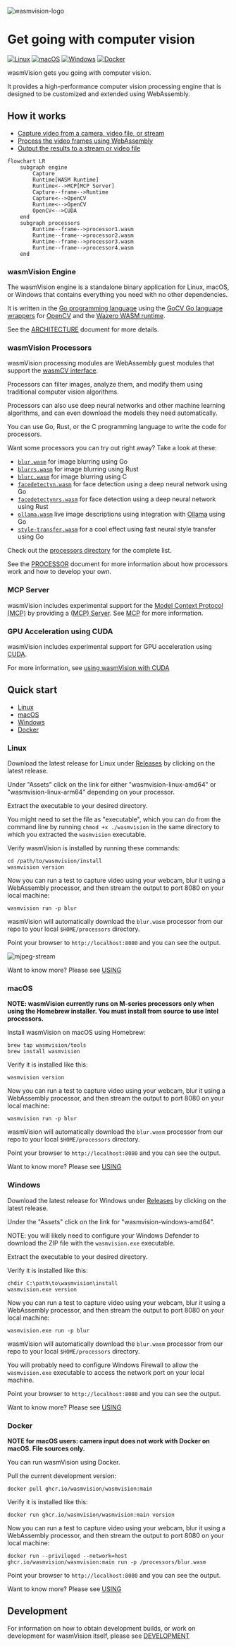 ![wasmvision-logo](./images/wasmvision-logo.png)

# Get going with computer vision

[![Linux](https://github.com/wasmvision/wasmvision/actions/workflows/linux.yml/badge.svg?branch=dev)](https://github.com/wasmvision/wasmvision/actions/workflows/linux.yml) [![macOS](https://github.com/wasmvision/wasmvision/actions/workflows/macos.yml/badge.svg?branch=dev)](https://github.com/wasmvision/wasmvision/actions/workflows/macos.yml) [![Windows](https://github.com/wasmvision/wasmvision/actions/workflows/windows.yml/badge.svg?branch=dev)](https://github.com/wasmvision/wasmvision/actions/workflows/windows.yml) [![Docker](https://github.com/wasmvision/wasmvision/actions/workflows/docker.yml/badge.svg?branch=dev)](https://github.com/wasmvision/wasmvision/actions/workflows/docker.yml)

wasmVision gets you going with computer vision.

It provides a high-performance computer vision processing engine that is designed to be customized and extended using WebAssembly.

## How it works

- [Capture video from a camera, video file, or stream](./docs/capture.md)
- [Process the video frames using WebAssembly](./docs/processor.md)
- [Output the results to a stream or video file](./docs/output.md)

```mermaid
flowchart LR
    subgraph engine
        Capture
        Runtime[WASM Runtime]
        Runtime<-->MCP[MCP Server]
        Capture--frame-->Runtime
        Capture<-->OpenCV
        Runtime<-->OpenCV
        OpenCV<-->CUDA
    end
    subgraph processors
        Runtime--frame-->processor1.wasm
        Runtime--frame-->processor2.wasm
        Runtime--frame-->processor3.wasm
        Runtime--frame-->processor4.wasm
    end
```

### wasmVision Engine

The wasmVision engine is a standalone binary application for Linux, macOS, or Windows that contains everything you need with no other dependencies.

It is written in the [Go programming language](https://go.dev/) using the [GoCV Go language wrappers](https://github.com/hybridgroup/gocv) for [OpenCV](https://github.com/opencv/opencv) and the [Wazero WASM runtime](https://github.com/tetratelabs/wazero).

See the [ARCHITECTURE](./docs/architecture.md) document for more details.

### wasmVision Processors

wasmVision processing modules are WebAssembly guest modules that support the [wasmCV interface](https://wasmcv.org).

Processors can filter images, analyze them, and modify them using traditional computer vision algorithms.

Processors can also use deep neural networks and other machine learning algorithms, and can even download the models they need automatically.

You can use Go, Rust, or the C programming language to write the code for processors.

Want some processors you can try out right away? Take a look at these:

- [`blur.wasm`](./processors/blur/) for image blurring using Go
- [`blurrs.wasm`](./processors/blurrs/) for image blurring using Rust
- [`blurc.wasm`](./processors/blurc/) for image blurring using C
- [`facedetectyn.wasm`](./processors/facedetectyn/) for face detection using a deep neural network using Go
- [`facedetectynrs.wasm`](./processors/facedetectynrs/) for face detection using a deep neural network using Rust
- [`ollama.wasm`](./processors/ollama/) live image descriptions using integration with [Ollama](https://ollama.com/) using Go
- [`style-transfer.wasm`](./processors/style-transfer/) for a cool effect using fast neural style transfer using Go

Check out the [processors directory](./processors/) for the complete list.

See the [PROCESSOR](./docs/processor.md) document for more information about how processors work and how to develop your own.

### MCP Server

wasmVision includes experimental support for the [Model Context Protocol (MCP)](https://modelcontextprotocol.info/) by providing a [(MCP) Server](https://modelcontextprotocol.info/specification/draft/server/). See [MCP](./docs/mcp.md) for more information.

### GPU Acceleration using CUDA

wasmVision includes experimental support for GPU acceleration using [CUDA](https://en.wikipedia.org/wiki/CUDA).

For more information, see [using wasmVision with CUDA](./docs/cuda.md)

## Quick start

- [Linux](#linux)
- [macOS](#macos)
- [Windows](#windows)
- [Docker](#docker)

### Linux

Download the latest release for Linux under [Releases](https://github.com/wasmvision/wasmvision/releases) by clicking on the latest release.

Under "Assets" click on the link for either "wasmvision-linux-amd64" or "wasmvision-linux-arm64" depending on your processor.

Extract the executable to your desired directory.

You might need to set the file as "executable", which you can do from the command line by running `chmod +x ./wasmvision` in the same directory to which you extracted the `wasmvision` executable.

Verify wasmVision is installed by running these commands:

```shell
cd /path/to/wasmvision/install
wasmvision version
```

Now you can run a test to capture video using your webcam, blur it using a WebAssembly processor, and then stream the output to port 8080 on your local machine:

```shell
wasmvision run -p blur
```

wasmVision will automatically download the `blur.wasm` processor from our repo to your local `$HOME/processors` directory.

Point your browser to `http://localhost:8080` and you can see the output.

![mjpeg-stream](./images/mjpeg-stream.png)

Want to know more? Please see [USING](./docs/using.md)

### macOS

**NOTE: wasmVision currently runs on M-series processors only when using the Homebrew installer. You must install from source to use Intel processors.**

Install wasmVision on macOS using Homebrew:

```shell
brew tap wasmvision/tools
brew install wasmvision
```

Verify it is installed like this:

```shell
wasmvision version
```

Now you can run a test to capture video using your webcam, blur it using a WebAssembly processor, and then stream the output to port 8080 on your local machine:

```shell
wasmvision run -p blur
```

wasmVision will automatically download the `blur.wasm` processor from our repo to your local `$HOME/processors` directory.

Point your browser to `http://localhost:8080` and you can see the output.

Want to know more? Please see [USING](./docs/using.md)

### Windows

Download the latest release for Windows under [Releases](https://github.com/wasmvision/wasmvision/releases) by clicking on the latest release.

Under the "Assets" click on the link for "wasmvision-windows-amd64".

NOTE: you will likely need to configure your Windows Defender to download the ZIP file with the `wasmvision.exe` executable.

Extract the executable to your desired directory.

Verify it is installed like this:

```shell
chdir C:\path\to\wasmvision\install
wasmvision.exe version
```

Now you can run a test to capture video using your webcam, blur it using a WebAssembly processor, and then stream the output to port 8080 on your local machine:

```shell
wasmvision.exe run -p blur
```

wasmVision will automatically download the `blur.wasm` processor from our repo to your local `$HOME/processors` directory.

You will probably need to configure Windows Firewall to allow the `wasmvision.exe` executable to access the network port on your local machine.

Point your browser to `http://localhost:8080` and you can see the output.

Want to know more? Please see [USING](./docs/using.md)

### Docker

**NOTE for macOS users: camera input does not work with Docker on macOS. File sources only.**

You can run wasmVision using Docker.

Pull the current development version:

```shell
docker pull ghcr.io/wasmvision/wasmvision:main
```

Verify it is installed like this:

```shell
docker run ghcr.io/wasmvision/wasmvision:main version
```

Now you can run a test to capture video using your webcam, blur it using a WebAssembly processor, and then stream the output to port 8080 on your local machine:

```shell
docker run --privileged --network=host ghcr.io/wasmvision/wasmvision:main run -p /processors/blur.wasm
```

Point your browser to `http://localhost:8080` and you can see the output.

Want to know more? Please see [USING](./docs/using.md)

## Development

For information on how to obtain development builds, or work on development for wasmVision itself, please see [DEVELOPMENT](./docs/development.md)
